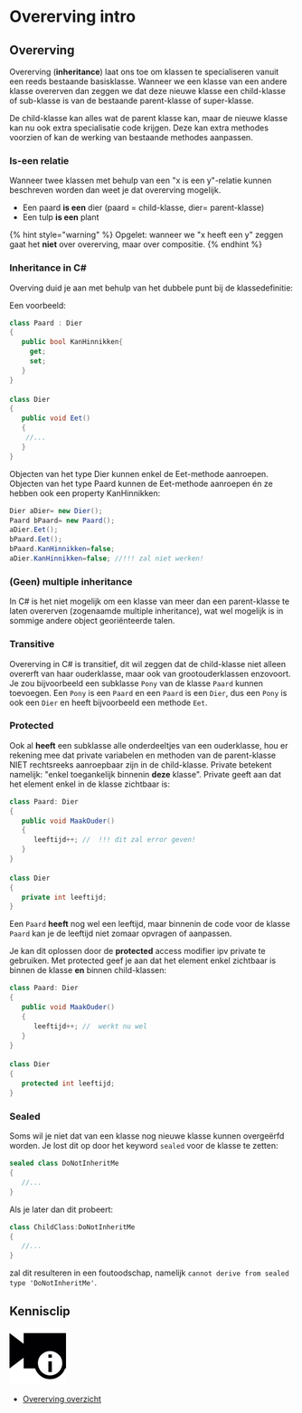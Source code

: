 # Overerving intro

## Overerving

Overerving \(**inheritance**\) laat ons toe om klassen te specialiseren vanuit een reeds bestaande basisklasse. Wanneer we een klasse van een andere klasse overerven dan zeggen we dat deze nieuwe klasse een child-klasse of sub-klasse is van de bestaande parent-klasse of super-klasse.

De child-klasse kan alles wat de parent klasse kan, maar de nieuwe klasse kan nu ook extra specialisatie code krijgen. Deze kan extra methodes voorzien of kan de werking van bestaande methodes aanpassen.

### Is-een relatie

Wanneer twee klassen met behulp van een "x is een y"-relatie kunnen beschreven worden dan weet je dat overerving mogelijk.

* Een paard **is een** dier \(paard = child-klasse, dier= parent-klasse\)
* Een tulp **is een** plant

{% hint style="warning" %}
Opgelet: wanneer we "x heeft een y" zeggen gaat het **niet** over overerving, maar over compositie.
{% endhint %}

### Inheritance in C\#

Overving duid je aan met behulp van het dubbele punt bij de klassedefinitie:

Een voorbeeld:

```csharp
class Paard : Dier
{
   public bool KanHinnikken{
     get;
     set;
   }
}

class Dier
{
   public void Eet()
   {
    //...
   }
}
```

Objecten van het type Dier kunnen enkel de Eet-methode aanroepen. Objecten van het type Paard kunnen de Eet-methode aanroepen én ze hebben ook een property KanHinnikken:

```csharp
Dier aDier= new Dier();
Paard bPaard= new Paard();
aDier.Eet();
bPaard.Eet();
bPaard.KanHinnikken=false;
aDier.KanHinnikken=false; //!!! zal niet werken!
```

### \(Geen\) multiple inheritance

In C\# is het niet mogelijk om een klasse van meer dan een parent-klasse te laten overerven \(zogenaamde multiple inheritance\), wat wel mogelijk is in sommige andere object georiënteerde talen.

### Transitive

Overerving in C\# is transitief, dit wil zeggen dat de child-klasse niet alleen overerft van haar ouderklasse, maar ook van grootouderklassen enzovoort. Je zou bijvoorbeeld een subklasse `Pony` van de klasse `Paard` kunnen toevoegen. Een `Pony` is een `Paard` en een `Paard` is een `Dier`, dus een `Pony` is ook een `Dier` en heeft bijvoorbeeld een methode `Eet`.

### Protected

Ook al **heeft** een subklasse alle onderdeeltjes van een ouderklasse, hou er rekening mee dat private variabelen en methoden van de parent-klasse NIET rechtsreeks aanroepbaar zijn in de child-klasse. Private betekent namelijk: "enkel toegankelijk binnenin **deze** klasse". Private geeft aan dat het element enkel in de klasse zichtbaar is:

```csharp
class Paard: Dier
{
   public void MaakOuder()
   {
      leeftijd++; //  !!! dit zal error geven!
   }
}

class Dier
{
   private int leeftijd;
}
```

Een `Paard` **heeft** nog wel een leeftijd, maar binnenin de code voor de klasse `Paard` kan je de leeftijd niet zomaar opvragen of aanpassen.

Je kan dit oplossen door de **protected** access modifier ipv private te gebruiken. Met protected geef je aan dat het element enkel zichtbaar is binnen de klasse **en** binnen child-klassen:

```csharp
class Paard: Dier
{
   public void MaakOuder()
   {
      leeftijd++; //  werkt nu wel
   }
}

class Dier
{
   protected int leeftijd;
}
```

### Sealed

Soms wil je niet dat van een klasse nog nieuwe klasse kunnen overgeërfd worden. Je lost dit op door het keyword `sealed` voor de klasse te zetten:

```csharp
sealed class DoNotInheritMe
{
   //...
}
```

Als je later dan dit probeert:

```csharp
class ChildClass:DoNotInheritMe
{
   //...
}
```

zal dit resulteren in een foutoodschap, namelijk `cannot derive from sealed type 'DoNotInheritMe'`.

## Kennisclip

![](../../.gitbook/assets/infoclip%20%282%29.png)

* [Overerving overzicht](https://ap.cloud.panopto.eu/Panopto/Pages/Viewer.aspx?id=c8b828c5-87c0-4339-a61c-ab7c00aef24d)

